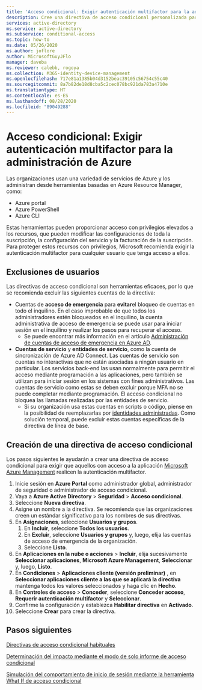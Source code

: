 ```yaml
---
title: 'Acceso condicional: Exigir autenticación multifactor para la administración de Azure (Azure Active Directory)'
description: Cree una directiva de acceso condicional personalizada para exigir autenticación multifactor para las tareas de administración de Azure.
services: active-directory
ms.service: active-directory
ms.subservice: conditional-access
ms.topic: how-to
ms.date: 05/26/2020
ms.author: joflore
author: MicrosoftGuyJFlo
manager: daveba
ms.reviewer: calebb, rogoya
ms.collection: M365-identity-device-management
ms.openlocfilehash: 717e81a1385b04d3152beac39105c56754c55c40
ms.sourcegitcommit: 8a7b82de18d8cba5c2cec078bc921da783a4710e
ms.translationtype: HT
ms.contentlocale: es-ES
ms.lasthandoff: 08/28/2020
ms.locfileid: "89049288"
---
```

# <a name="conditional-access-require-mfa-for-azure-management"></a>Acceso condicional: Exigir autenticación multifactor para la administración de Azure

Las organizaciones usan una variedad de servicios de Azure y los administran desde herramientas basadas en Azure Resource Manager, como:

* Azure portal
* Azure PowerShell
* Azure CLI

Estas herramientas pueden proporcionar acceso con privilegios elevados a los recursos, que pueden modificar las configuraciones de toda la suscripción, la configuración del servicio y la facturación de la suscripción. Para proteger estos recursos con privilegios, Microsoft recomienda exigir la autenticación multifactor para cualquier usuario que tenga acceso a ellos.

## <a name="user-exclusions"></a>Exclusiones de usuarios

Las directivas de acceso condicional son herramientas eficaces, por lo que se recomienda excluir las siguientes cuentas de la directiva:

* Cuentas de **acceso de emergencia** para **evitar**el bloqueo de cuentas en todo el inquilino. En el caso improbable de que todos los administradores estén bloqueados en el inquilino, la cuenta administrativa de acceso de emergencia se puede usar para iniciar sesión en el inquilino y realizar los pasos para recuperar el acceso.
   * Se puede encontrar más información en el artículo [Administración de cuentas de acceso de emergencia en Azure AD](../users-groups-roles/directory-emergency-access.md).
* **Cuentas de servicio** y **entidades de servicio**, como la cuenta de sincronización de Azure AD Connect. Las cuentas de servicio son cuentas no interactivas que no están asociadas a ningún usuario en particular. Los servicios back-end las usan normalmente para permitir el acceso mediante programación a las aplicaciones, pero también se utilizan para iniciar sesión en los sistemas con fines administrativos. Las cuentas de servicio como estas se deben excluir porque MFA no se puede completar mediante programación. El acceso condicional no bloquea las llamadas realizadas por las entidades de servicio.
   * Si su organización usa estas cuentas en scripts o código, piense en la posibilidad de reemplazarlas por [identidades administradas](../managed-identities-azure-resources/overview.md). Como solución temporal, puede excluir estas cuentas específicas de la directiva de línea de base.

## <a name="create-a-conditional-access-policy"></a>Creación de una directiva de acceso condicional

Los pasos siguientes le ayudarán a crear una directiva de acceso condicional para exigir que aquellos con acceso a la aplicación [Microsoft Azure Management](concept-conditional-access-cloud-apps.md#microsoft-azure-management) realicen la autenticación multifactor.

1. Inicie sesión en **Azure Portal** como administrador global, administrador de seguridad o administrador de acceso condicional.
1. Vaya a **Azure Active Directory** > **Seguridad** > **Acceso condicional**.
1. Seleccione **Nueva directiva**.
1. Asigne un nombre a la directiva. Se recomienda que las organizaciones creen un estándar significativo para los nombres de sus directivas.
1. En **Asignaciones**, seleccione **Usuarios y grupos**.
   1. En **Incluir**, seleccione **Todos los usuarios**.
   1. En **Excluir**, seleccione **Usuarios y grupos** y, luego, elija las cuentas de acceso de emergencia de la organización. 
   1. Seleccione **Listo**.
1. En **Aplicaciones en la nube o acciones** > **Incluir**, elija sucesivamente **Seleccionar aplicaciones**, **Microsoft Azure Management**, **Seleccionar** y, luego, **Listo**.
1. En **Condiciones** > **Aplicaciones cliente (versión preliminar)** , en **Seleccionar aplicaciones cliente a las que se aplicará la directiva** mantenga todos los valores seleccionados y haga clic en **Hecho**.
1. En **Controles de acceso** > **Conceder**, seleccione **Conceder acceso**, **Requerir autenticación multifactor** y **Seleccionar**.
1. Confirme la configuración y establezca **Habilitar directiva** en **Activado**.
1. Seleccione **Crear** para crear la directiva.

## <a name="next-steps"></a>Pasos siguientes

[Directivas de acceso condicional habituales](concept-conditional-access-policy-common.md)

[Determinación del impacto mediante el modo de solo informe de acceso condicional](howto-conditional-access-insights-reporting.md)

[Simulación del comportamiento de inicio de sesión mediante la herramienta What If de acceso condicional](troubleshoot-conditional-access-what-if.md)

